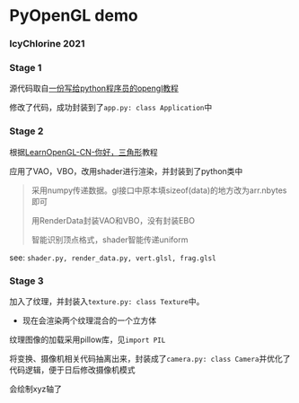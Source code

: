 # PyOpenGL demo

### IcyChlorine 2021

### Stage 1

源代码取自[一份写给python程序员的opengl教程](https://blog.csdn.net/weixin_42625143/article/details/99721626)

修改了代码，成功封装到了```app.py: class Application```中

### Stage 2

根据[LearnOpenGL-CN-你好，三角形](https://learnopengl-cn.github.io/01%20Getting%20started/04%20Hello%20Triangle/)教程

应用了VAO，VBO，改用shader进行渲染，并封装到了python类中

> 采用numpy传递数据。gl接口中原本填sizeof(data)的地方改为arr.nbytes即可
>
> 用RenderData封装VAO和VBO，没有封装EBO
>
> 智能识别顶点格式，shader智能传递uniform

see: ```shader.py, render_data.py, vert.glsl, frag.glsl```

### Stage 3

加入了纹理，并封装入```texture.py: class Texture```中。

+ 现在会渲染两个纹理混合的一个立方体

纹理图像的加载采用pillow库，见```import PIL```

将变换、摄像机相关代码抽离出来，封装成了```camera.py: class Camera```并优化了代码逻辑，便于日后修改摄像机模式

会绘制xyz轴了